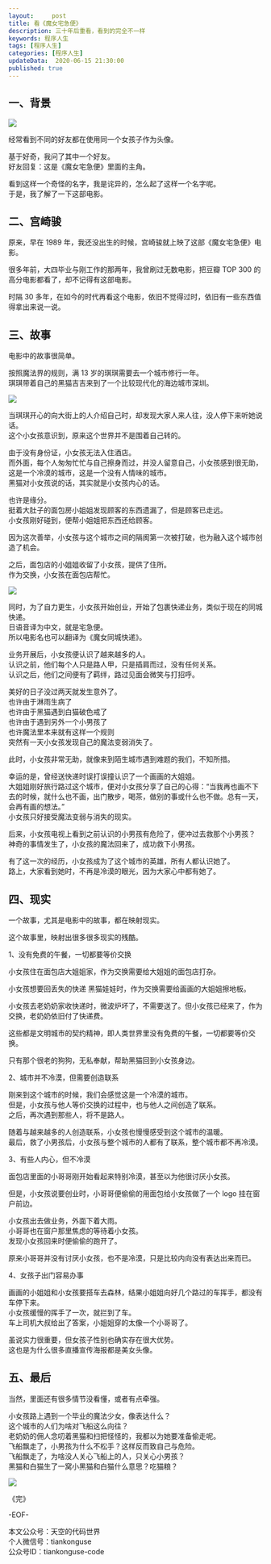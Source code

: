 ```yaml
---   
layout:     post  
title: 看《魔女宅急便》
description: 三十年后重看，看到的完全不一样  
keywords: 程序人生  
tags: [程序人生]    
categories: [程序人生]  
updateData:  2020-06-15 21:30:00  
published: true  
---  
```



## 一、背景  


![](https://res2020.tiankonguse.com/images/2020/06/15/001.png)  


经常看到不同的好友都在使用同一个女孩子作为头像。  


基于好奇，我问了其中一个好友。  
好友回复：这是《魔女宅急便》里面的主角。  


看到这样一个奇怪的名字，我是诧异的，怎么起了这样一个名字呢。  
于是，我了解了一下这部电影。  


## 二、宫崎骏  


原来，早在 1989 年，我还没出生的时候，宫崎骏就上映了这部《魔女宅急便》电影。  


很多年前，大四毕业与刚工作的那两年，我曾刷过无数电影，把豆瓣 TOP 300 的高分电影都看了，却不记得有这部电影。  


时隔 30 多年，在如今的时代再看这个电影，依旧不觉得过时，依旧有一些东西值得拿出来说一说。  


## 三、故事  


电影中的故事很简单。  


按照魔法界的规则，满 13 岁的琪琪需要去一个城市修行一年。  
琪琪带着自己的黑猫吉吉来到了一个比较现代化的海边城市深圳。  


![](https://res2020.tiankonguse.com/images/2020/06/15/004.png)  


当琪琪开心的向大街上的人介绍自己时，却发现大家人来人往，没人停下来听她说话。  
这个小女孩意识到，原来这个世界并不是围着自己转的。  


由于没有身份证，小女孩无法入住酒店。  
而外面，每个人匆匆忙忙与自己擦身而过，并没人留意自己，小女孩感到很无助，这是一个冷漠的城市，这是一个没有人情味的城市。  
黑猫对小女孩说的话，其实就是小女孩内心的话。  


也许是缘分。  
挺着大肚子的面包房小姐姐发现顾客的东西遗漏了，但是顾客已走远。  
小女孩刚好碰到，便帮小姐姐把东西还给顾客。  


因为这次善举，小女孩与这个城市之间的隔阂第一次被打破，也为融入这个城市创造了机会。  


之后，面包店的小姐姐收留了小女孩，提供了住所。  
作为交换，小女孩在面包店帮忙。  


![](https://res2020.tiankonguse.com/images/2020/06/15/001.png)  


同时，为了自力更生，小女孩开始创业，开始了包裹快递业务，类似于现在的同城快递。  
日语音译为中文，就是宅急便。  
所以电影名也可以翻译为《魔女同城快递》。  


业务开展后，小女孩便认识了越来越多的人。  
认识之前，他们每个人只是路人甲，只是插肩而过，没有任何关系。  
认识之后，他们之间便有了羁绊，路过见面会微笑与打招呼。  


美好的日子没过两天就发生意外了。  
也许由于淋雨生病了  
也许由于黑猫遇到白猫破色戒了  
也许由于遇到另外一个小男孩了  
也许魔法里本来就有这样一个规则  
突然有一天小女孩发现自己的魔法变弱消失了。  


此时，小女孩非常无助，就像来到陌生城市遇到难题的我们，不知所措。  


幸运的是，曾经送快递时误打误撞认识了一个画画的大姐姐。  
大姐姐刚好旅行路过这个城市，便对小女孩分享了自己的心得：“当我再也画不下去的时候，就什么也不画，出门散步，喝茶，做别的事或什么也不做。总有一天，会再有画的想法。”  
小女孩只好接受魔法变弱与消失的现实。  


后来，小女孩电视上看到之前认识的小男孩有危险了，便冲过去救那个小男孩？  
神奇的事情发生了，小女孩的魔法回来了，成功救下小男孩。  


有了这一次的经历，小女孩成为了这个城市的英雄，所有人都认识她了。  
路上，大家看到她时，不再是冷漠的眼光，因为大家心中都有她了。  


## 四、现实   


一个故事，尤其是电影中的故事，都在映射现实。  


这个故事里，映射出很多很多现实的残酷。  


1、没有免费的午餐，一切都要等价交换  


小女孩住在面包店大姐姐家，作为交换需要给大姐姐的面包店打杂。  


小女孩想要回丢失的快递 黑猫娃娃时，作为交换需要给画画的大姐姐擦地板。   


小女孩去老奶奶家收快递时，微波炉坏了，不需要送了。但小女孩已经来了，作为交换，老奶奶依旧付了快递费。  


这些都是文明城市的契约精神，即人类世界里没有免费的午餐，一切都要等价交换。  


只有那个很老的狗狗，无私奉献，帮助黑猫回到小女孩身边。  


2、城市并不冷漠，但需要创造联系  


刚来到这个城市的时候，我们会感觉这是一个冷漠的城市。  
但是，小女孩与他人等价交换的过程中，也与他人之间创造了联系。  
之后，再次遇到那些人，将不是路人。  


随着与越来越多的人创造联系，小女孩也慢慢感受到这个城市的温暖。  
最后，救了小男孩后，小女孩与整个城市的人都有了联系，整个城市都不再冷漠。  


3、有些人内心，但不冷漠  


面包店里面的小哥哥刚开始看起来特别冷漠，甚至以为他很讨厌小女孩。  


但是，小女孩说要创业时，小哥哥便偷偷的用面包给小女孩做了一个 logo 挂在窗户前边。  


小女孩出去做业务，外面下着大雨。  
小哥哥也在窗户那里焦虑的等待着小女孩。  
发现小女孩回来时便偷偷的跑开了。  


原来小哥哥并没有讨厌小女孩，也不是冷漠，只是比较内向没有表达出来而已。  


4、女孩子出门容易办事  


画画的小姐姐和小女孩要搭车去森林，结果小姐姐向好几个路过的车挥手，都没有车停下来。  
小女孩缓慢的挥手了一次，就拦到了车。  
车上司机大叔给出了答案，小姐姐穿的太像一个小哥哥了。  


虽说实力很重要，但女孩子性别也确实存在很大优势。  
这也是为什么很多直播宣传海报都是美女头像。  


## 五、最后  


当然，里面还有很多情节没看懂，或者有点牵强。  


小女孩路上遇到一个毕业的魔法少女，像表达什么？  
这个城市的人们为啥对飞船这么向往？  
老奶奶的佣人念叨着黑猫和扫把怪怪的，我都以为她要准备偷走呢。  
飞船飘走了，小男孩为什么不松手？这样反而致自己与危险。  
飞船飘走了，为啥没人关心飞船上的人，只关心小男孩？  
黑猫和白猫生了一窝小黑猫和白猫什么意思？吃猫粮？  


![](https://res2020.tiankonguse.com/images/2020/06/15/003.png)  


《完》  


-EOF-  



本文公众号：天空的代码世界  
个人微信号：tiankonguse  
公众号ID：tiankonguse-code  
  

